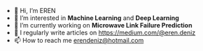 - 👋 Hi, I’m EREN
- 👀 I’m interested in **Machine Learning** and **Deep Learning**
- 🔭 I’m currently working on **Microwave Link Failure Prediction**
- 📝 I regularly write articles on https://medium.com/@eren.deniz
- 📫 How to reach me erendeniz@hotmail.com

<!---
erendeniz-git/erendeniz-git is a ✨ special ✨ repository because its `README.md` (this file) appears on your GitHub profile.
You can click the Preview link to take a look at your changes.
--->
